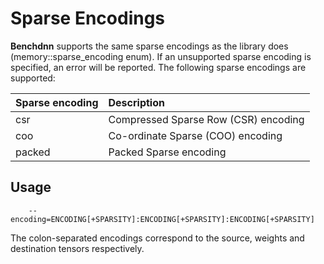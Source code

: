 # Sparse Encodings

**Benchdnn** supports the same sparse encodings as the library does (memory::sparse_encoding
enum). If an unsupported sparse encoding is specified, an error will be reported.
The following sparse encodings are supported:

| Sparse encoding | Description
| :---            | :---
| csr             | Compressed Sparse Row (CSR) encoding
| coo             | Co-ordinate Sparse (COO) encoding
| packed          | Packed Sparse encoding

## Usage
```
    --encoding=ENCODING[+SPARSITY]:ENCODING[+SPARSITY]:ENCODING[+SPARSITY]
```

The colon-separated encodings correspond to the source, weights and destination
tensors respectively.
